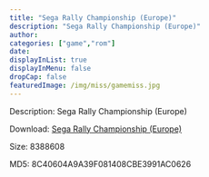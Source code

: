 ```yaml
---
title: "Sega Rally Championship (Europe)"
description: "Sega Rally Championship (Europe)"
author: 
categories: ["game","rom"]
date: 
displayInList: true
displayInMenu: false
dropCap: false
featuredImage: /img/miss/gamemiss.jpg
---
```


Description: Sega Rally Championship (Europe)

Download: <a style="text-decoration:underline;" href="https://mega.nz/#!2eBSAAQJ!W0RxWTUF-KJVR9U3RslveRXQE3nZYNQBPvDZnQdk09A" target = "_blank" rel = "nofollow" > Sega Rally Championship (Europe)</a>

Size: 8388608

MD5: 8C40604A9A39F081408CBE3991AC0626

